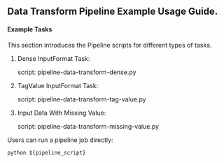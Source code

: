 ## Data Transform Pipeline Example Usage Guide.

#### Example Tasks

This section introduces the Pipeline scripts for different types of tasks.

1. Dense InputFormat Task:

    script: pipeline-data-transform-dense.py

2. TagValue InputFormat Task:

    script: pipeline-data-transform-tag-value.py

3. Input Data With Missing Value:

    script: pipeline-data-transform-missing-value.py

Users can run a pipeline job directly:

    python ${pipeline_script}
